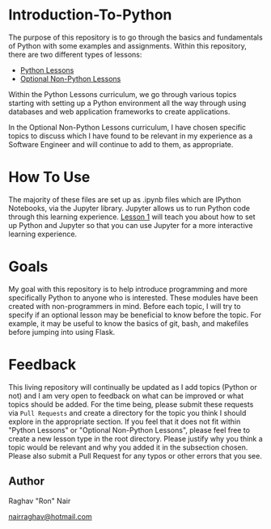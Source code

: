 # Introduction-To-Python
The purpose of this repository is to go through the basics and fundamentals of Python with some examples and assignments.
Within this repository, there are two different types of lessons:
* [Python Lessons](lessons/README.md)
* [Optional Non-Python Lessons](optional_lessons/README.md)

Within the Python Lessons curriculum, we go through various topics starting with setting up a Python environment all the
way through using databases and web application frameworks to create applications.

In the Optional Non-Python Lessons curriculum, I have chosen specific topics to discuss which I have found to be relevant
in my experience as a Software Engineer and will continue to add to them, as appropriate.

# How To Use
The majority of these files are set up as .ipynb files which are IPython Notebooks, via the Jupyter library. Jupyter allows
us to run Python code through this learning experience. [Lesson 1](lessons/lesson01-environment-setup/README.md) will
teach you about how to set up Python and Jupyter so that you can use Jupyter for a more interactive learning experience.


# Goals
My goal with this repository is to help introduce programming and more specifically Python to anyone who is interested.
These modules have been created with non-programmers in mind. Before each topic, I will try to specify if an optional
lesson may be beneficial to know before the topic. For example, it may be useful to know the basics of git, bash, and
makefiles before jumping into using Flask. 


# Feedback
This living repository will continually be updated as I add topics (Python or not) and I am very open to
feedback on what can be improved or what topics should be added. For the time being, please submit these
requests via `Pull Requests` and create a directory for the topic you think I should explore in the appropriate section.
If you feel that it does not fit within "Python Lessons" or "Optional Non-Python Lessons", please feel free to create a
new lesson type in the root directory. Please justify why you think a topic would be relevant and why you added it in
the subsection chosen. Please also submit a Pull Request for any typos or other errors that you see.


## Author
Raghav "Ron" Nair

<nairraghav@hotmail.com>
